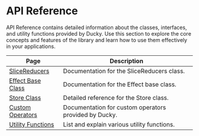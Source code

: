 # API Reference

API Reference contains detailed information about the classes, interfaces, and utility functions provided by Ducky. Use this section to explore the core concepts and features of the library and learn how to use them effectively in your applications.

| Page                                      | Description                                           |
|-------------------------------------------|-------------------------------------------------------|
| [SliceReducers](slice-reducers.md)        | Documentation for the SliceReducers class.            |
| [Effect Base Class](effect-base.md)       | Documentation for the Effect base class.              |
| [Store Class](store.md)                   | Detailed reference for the Store class.               |
| [Custom Operators](custom-operators.md)   | Documentation for custom operators provided by Ducky. |
| [Utility Functions](utility-functions.md) | List and explain various utility functions.           |

